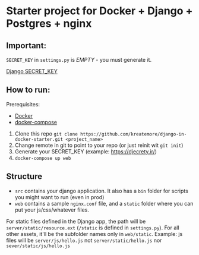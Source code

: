 # Starter project for Docker + Django + Postgres + nginx

## Important:

`SECRET_KEY` in `settings.py` is *EMPTY* - you must generate it. 

[Django SECRET_KEY](https://docs.djangoproject.com/en/2.2/ref/settings/#std:setting-SECRET_KEY)

## How to run:

Prerequisites: 
* [Docker](https://docs.docker.com/install/)
* [docker-compose](https://docs.docker.com/compose/install/)

1. Clone this repo `git clone https://github.com/kreatemore/django-in-docker-starter.git <project_name>`
2. Change remote in git to point to your repo (or just reinit wit `git init`)
3. Generate your SECRET_KEY (example: https://djecrety.ir/)
4. `docker-compose up web`

## Structure

* `src` contains your django application. It also has a `bin` folder for
scripts you might want to run (even in prod)
* `web` contains a sample `nginx.conf` file, and a `static` folder where you can put
your js/css/whatever files.

For static files defined in the Django app, the path will be `server/static/resource.ext` (`/static` is defined in `settings.py`).
For all other assets, it'll be the subfolder names only in `web/static`. 
Example: js files will be `server/js/hello.js` not `server/static/hello.js` nor `sever/static/js/hello.js`
